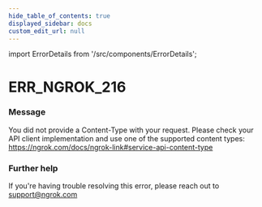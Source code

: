 ```yaml
---
hide_table_of_contents: true
displayed_sidebar: docs
custom_edit_url: null
---
```


import ErrorDetails from '/src/components/ErrorDetails';

# ERR_NGROK_216

### Message
You did not provide a Content-Type with your request. Please check your API client implementation and use one of the supported content types: https://ngrok.com/docs/ngrok-link#service-api-content-type

### Further help
If you're having trouble resolving this error, please reach out to [support@ngrok.com](mailto:support@ngrok.com?subject=Help%20with%20ERR_NGROK_216)

<ErrorDetails error='err_ngrok_216' />
